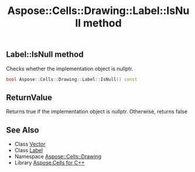 ﻿---
title: Aspose::Cells::Drawing::Label::IsNull method
linktitle: IsNull
second_title: Aspose.Cells for C++ API Reference
description: 'Aspose::Cells::Drawing::Label::IsNull method. Checks whether the implementation object is nullptr in C++.'
type: docs
weight: 500
url: /cpp/aspose.cells.drawing/label/isnull/
---
## Label::IsNull method


Checks whether the implementation object is nullptr.

```cpp
bool Aspose::Cells::Drawing::Label::IsNull() const
```


## ReturnValue

Returns true if the implementation object is nullptr. Otherwise, returns false

## See Also

* Class [Vector](../../../aspose.cells/vector/)
* Class [Label](../)
* Namespace [Aspose::Cells::Drawing](../../)
* Library [Aspose.Cells for C++](../../../)
